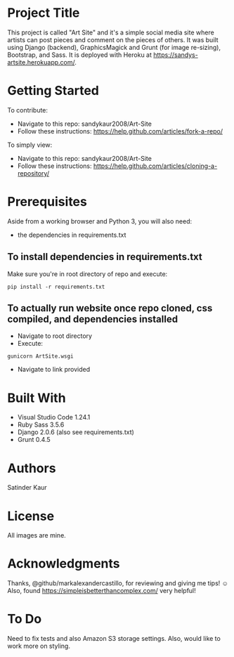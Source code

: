 # Project Title
This project is called "Art Site" and it's a simple social media site where artists can post pieces and comment on the pieces of others. It was built using Django (backend), GraphicsMagick and Grunt (for image re-sizing), Bootstrap, and Sass. It is deployed with Heroku at https://sandys-artsite.herokuapp.com/.

# Getting Started
To contribute:
- Navigate to this repo: sandykaur2008/Art-Site
- Follow these instructions: https://help.github.com/articles/fork-a-repo/

To simply view: 
- Navigate to this repo: sandykaur2008/Art-Site
- Follow these instructions: https://help.github.com/articles/cloning-a-repository/

# Prerequisites
Aside from a working browser and Python 3, you will also need:

- the dependencies in requirements.txt 

## To install dependencies in requirements.txt
Make sure you're in root directory of repo and execute:

```pip install -r requirements.txt```

## To actually run website once repo cloned, css compiled, and dependencies installed
- Navigate to root directory
- Execute: 

```gunicorn ArtSite.wsgi```

- Navigate to link provided 

# Built With
- Visual Studio Code 1.24.1
- Ruby Sass 3.5.6 
- Django 2.0.6 (also see requirements.txt)
- Grunt 0.4.5

# Authors
Satinder Kaur 

# License
All images are mine. 

# Acknowledgments
Thanks, @github/markalexandercastillo, for reviewing and giving me tips! 
:relaxed: 
Also, found https://simpleisbetterthancomplex.com/ very helpful! 

# To Do
Need to fix tests and also Amazon S3 storage settings. Also, would like to work more on styling. 
